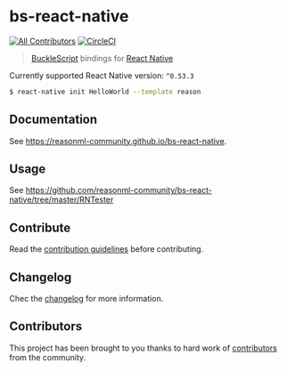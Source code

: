 # bs-react-native

[![All Contributors](https://img.shields.io/badge/all_contributors-53-orange.svg?style=flat-square)](./CONTRIBUTORS.md)
[![CircleCI](https://circleci.com/gh/reasonml-community/bs-react-native/tree/master.svg?style=svg)](https://circleci.com/gh/reasonml-community/bs-react-native/tree/master)

> [BuckleScript](https://github.com/bucklescript/bucklescript) bindings for [React Native](https://github.com/facebook/react-native)

Currently supported React Native version: `^0.53.3`

```bash
$ react-native init HelloWorld --template reason
```

## Documentation

See https://reasonml-community.github.io/bs-react-native.

## Usage

See https://github.com/reasonml-community/bs-react-native/tree/master/RNTester

## Contribute

Read the [contribution guidelines](./CONTRIBUTING.md) before contributing.

## Changelog

Chec the [changelog](./CHANGELOG.md) for more information.

## Contributors

This project has been brought to you thanks to hard work of [contributors](./CONTRIBUTORS.md) from the community.
